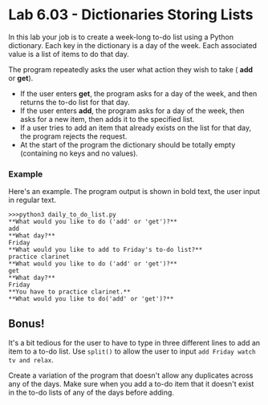 # Lab 6.03 - Dictionaries Storing Lists

In this lab your job is to create a week-long to-do list using a
Python dictionary. Each key in the dictionary is a day of the
week. Each associated value is a list of items to do that day. 

The program repeatedly asks the user
what action they wish to take ( **add** or **get**).

* If the user enters **get**, the program asks for a day of the week,
and then returns the to-do list for that day.
* If the user enters **add**, the program asks
for a day of the week, then asks for  a new item, then adds it to the specified list.
* If a user tries to add an item that already exists on the list for that
day, the program rejects the request.
* At the start of the program the dictionary should be totally empty
  (containing no keys and no values).


### Example
Here's an example. The program output is shown in bold text, the user
input in regular text.

```shell
>>>python3 daily_to_do_list.py
**What would you like to do ('add' or 'get')?**
add
**What day?**
Friday
**What would you like to add to Friday's to-do list?**
practice clarinet
**What would you like to do ('add' or 'get')?**
get
**What day?**
Friday
**You have to practice clarinet.**
**What would you like to do('add' or 'get')?**
```

## Bonus!
It's a bit tedious for the user to have to type in three different
lines to add an item to a to-do list. Use `split()` to allow the user
to input `add Friday watch tv and relax`.

Create a variation of the program that doesn't allow any duplicates
across any of the days. Make sure when you add a to-do item that it
doesn't exist in the to-do lists of any of the days before adding.
